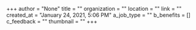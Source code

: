 +++
author = "None"
title = ""
organization = ""
location = ""
link = ""
created_at = "January 24, 2021, 5:06 PM"
a_job_type = ""
b_benefits = []
c_feedback = ""
thumbnail = ""
+++
